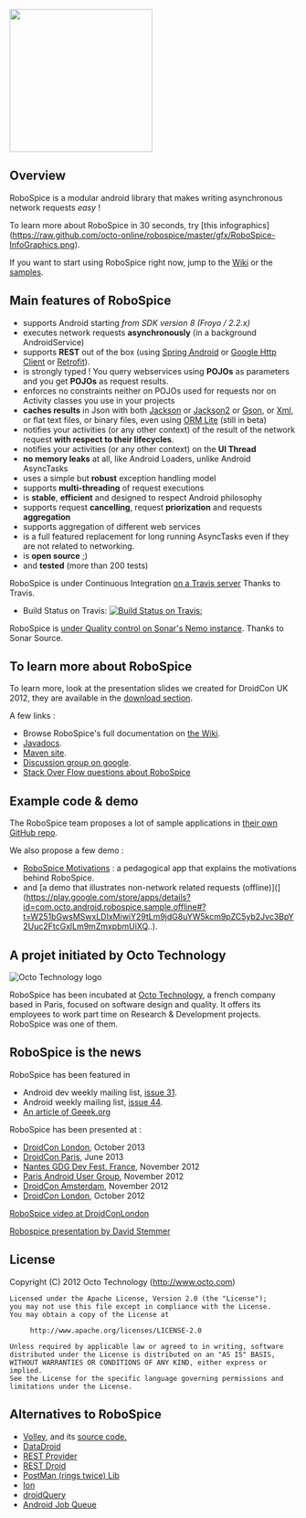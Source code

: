 <img src="https://raw.github.com/octo-online/robospice/master/gfx/Robospice-logo-white-background.png" 
width="250px" />

Overview
--------

RoboSpice is a modular android library that makes writing asynchronous network requests *easy* !

To learn more about RoboSpice in 30 seconds, try [this infographics]
(https://raw.github.com/octo-online/robospice/master/gfx/RoboSpice-InfoGraphics.png).

If you want to start using RoboSpice right now, jump to the [Wiki](https://github.com/octo-online/robospice/wiki) or the [samples](https://github.com/octo-online/RoboSpice-samples).


Main features of RoboSpice
--------------------------
* supports Android starting *_from_ SDK version 8 (Froyo / 2.2.x)* 
* executes network requests **asynchronously** (in a background AndroidService)
* supports **REST** out of the box (using [Spring Android](http://www.springsource.org/spring-android) or [Google Http Client](http://code.google.com/p/google-http-java-client) or [Retrofit](https://github.com/square/retrofit)).
* is strongly typed ! You query webservices using **POJOs** as parameters and you get **POJOs** as request results.
* enforces no constraints neither on POJOs used for requests nor on Activity classes you use in your projects
* **caches results** in Json with both [Jackson](http://jackson.codehaus.org/) or [Jackson2](http://wiki.fasterxml.com/JacksonRelease20) or [Gson](http://code.google.com/p/google-gson/),
or [Xml](http://simple.sourceforge.net/), or flat text files, or binary files, even using [ORM Lite](http://ormlite.com/sqlite_java_android_orm.shtml) (still in beta)
* notifies your activities (or any other context) of the result of the network request **with respect to their lifecycles**.
* notifies your activities (or any other context) on the **UI Thread**
* **no memory leaks** at all, like Android Loaders, unlike Android AsyncTasks
* uses a simple but **robust** exception handling model
* supports **multi-threading** of request executions
* is **stable**, **efficient** and designed to respect Android philosophy
* supports request **cancelling**, request **priorization** and requests  **aggregation**
* supports aggregation of different web services
* is a full featured replacement for long running AsyncTasks even if they are not related to networking.
* is **open source** ;) 
* and **tested** (more than 200 tests)

RoboSpice is under Continuous Integration [on a Travis server](https://travis-ci.org/octo-online/robospice/builds) Thanks to Travis.
* Build Status on Travis: [![Build Status on Travis:](https://travis-ci.org/octo-online/robospice.png)](https://travis-ci.org/octo-online/robospice)

RoboSpice is [under Quality control on Sonar's Nemo instance](http://nemo.sonarsource.org/dashboard/index/504442). Thanks to Sonar Source.

To learn more about RoboSpice
-----------------------------

To learn more, look at the presentation slides we created for DroidCon UK 2012, they are available in the [download section](https://github.com/octo-online/robospice/downloads).

A few links : 

* Browse RoboSpice's full documentation on [the Wiki](https://github.com/octo-online/robospice/wiki).
* [Javadocs](http://octo-online.github.com/robospice/site/latest/apidocs/index.html).
* [Maven site](http://octo-online.github.com/robospice/site/latest/index.html).
* [Discussion group on google](https://groups.google.com/forum/?fromgroups#!forum/robospice).
* [Stack Over Flow questions about RoboSpice](http://stackoverflow.com/questions/tagged/robospice)

Example code & demo
-------------------

The RoboSpice team proposes a lot of sample applications in [their own GitHub repo](https://github.com/octo-online/RoboSpice-samples).

We also propose a few demo : 
* [RoboSpice Motivations](http://goo.gl/pzqH4) : a pedagogical app that explains the motivations behind RoboSpice.
* and [a demo that illustrates non-network related requests (offline)](](https://play.google.com/store/apps/details?id=com.octo.android.robospice.sample.offline#?t=W251bGwsMSwxLDIxMiwiY29tLm9jdG8uYW5kcm9pZC5yb2Jvc3BpY2Uuc2FtcGxlLm9mZmxpbmUiXQ..).

A projet initiated by Octo Technology 
-------------------------------------

![Octo Technology logo](https://raw.github.com/octo-online/robospice/master/gfx/octo-ascii-logo-blue.png)

RoboSpice has been incubated at [Octo Technology](http://www.octo.com/en), a french company based in Paris, focused on software design and quality. 
It offers its employees to work part time on Research & Development projects. RoboSpice was one of them.

RoboSpice is the news 
---------------------

RoboSpice has been featured in 
* Android dev weekly mailing list, [issue 31](http://androiddevweekly.com/2012/10/29/Issue-31.html).
* Android weekly mailing list, [issue 44](http://androidweekly.net/).
* [An article of Geeek.org ](http://www.geeek.org/developpement-android-robospice-simplifie-vos-appels-reseau-asynchrone-690.html)

RoboSpice has been presented at : 
* [DroidCon London](http://uk.droidcon.com/), October 2013
* [DroidCon Paris](http://fr.droidcon.com/2013/), June 2013
* [Nantes GDG Dev Fest, France](http://devfest.gdgnantes.com/?utm_source=3eme%2Bmsg&utm_medium=google-plus&utm_campaign=mailing-devfest), November 2012
* [Paris Android User Group](http://www.paug.fr/actualite-android/conference-presentation-des-librairies-robospice-et-polaris/), November 2012
* [DroidCon Amsterdam](http://www.droidcon.nl/), November 2012
* [DroidCon London](http://uk.droidcon.com/), October 2012

[RoboSpice video at DroidConLondon](http://uk.droidcon.com/sessions/b-track-3/)

[Robospice presentation by David Stemmer](http://vimeo.com/66201359)

License
-------

  Copyright (C) 2012 Octo Technology (http://www.octo.com)
	
	Licensed under the Apache License, Version 2.0 (the "License");
	you may not use this file except in compliance with the License.
	You may obtain a copy of the License at
	
	     http://www.apache.org/licenses/LICENSE-2.0
	
	Unless required by applicable law or agreed to in writing, software
	distributed under the License is distributed on an "AS IS" BASIS,
	WITHOUT WARRANTIES OR CONDITIONS OF ANY KIND, either express or implied.
	See the License for the specific language governing permissions and
	limitations under the License.
	
Alternatives to RoboSpice 
-------------------------

* [Volley](http://www.youtube.com/watch?v=yhv8l9F44qo), and its [source code.](https://android.googlesource.com/platform/frameworks/volley/)
* [DataDroid](http://www.datadroidlib.com/2012/12/datadroid-v2-is-available)
* [REST Provider](https://github.com/novoda/RESTProvider)
* [REST Droid](https://github.com/PCreations/RESTDroid)
* [PostMan (rings twice) Lib](https://github.com/fedepaol/PostmanLib--Rings-Twice--Android)
* [Ion](https://github.com/koush/ion)
* [droidQuery](http://phil-brown.github.io/droidQuery/)
* [Android Job Queue](https://github.com/path/android-priority-jobqueue)


